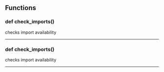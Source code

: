 ## Functions

### def check_imports()

checks import availability

---

### def check_imports()

checks import availability

---

